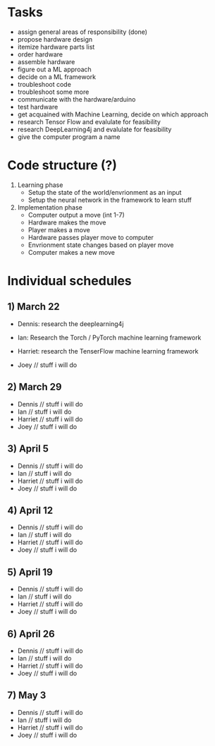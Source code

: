 # Tasks
- assign general areas of responsibility (done)
- propose hardware design
- itemize hardware parts list
- order hardware
- assemble hardware
- figure out a ML approach
- decide on a ML framework
- troubleshoot code
- troubleshoot some more
- communicate with the hardware/arduino
- test hardware
- get acquained with Machine Learning, decide on which approach
- research Tensor Flow and evalulate for feasibility
- research DeepLearning4j and evalulate for feasibility
- give the computer program a name

# Code structure (?)
1. Learning phase
    - Setup the state of the world/envrionment as an input
    - Setup the neural network in the framework to learn stuff
2. Implementation phase
    - Computer output a move (int 1-7)
    - Hardware makes the move
    - Player makes a move
    - Hardware passes player move to computer
    - Envrionment state changes based on player move
    - Computer makes a new move

# Individual schedules
## 1) March 22
  - Dennis: research the deeplearning4j
    
  - Ian: Research the Torch / PyTorch machine learning framework
  - Harriet: research the TenserFlow machine learning framework
  - Joey
    // stuff i will do
    
## 2) March 29
  - Dennis
    // stuff i will do
  - Ian
    // stuff i will do
  - Harriet
    // stuff i will do
  - Joey
    // stuff i will do

## 3) April 5
  - Dennis
    // stuff i will do
  - Ian
    // stuff i will do
  - Harriet
    // stuff i will do
  - Joey
    // stuff i will do

## 4) April 12
  - Dennis
    // stuff i will do
  - Ian
    // stuff i will do
  - Harriet
    // stuff i will do
  - Joey
    // stuff i will do

## 5) April 19
  - Dennis
    // stuff i will do
  - Ian
    // stuff i will do
  - Harriet
    // stuff i will do
  - Joey
    // stuff i will do

## 6) April 26
  - Dennis
    // stuff i will do
  - Ian
    // stuff i will do
  - Harriet
    // stuff i will do
  - Joey
    // stuff i will do

## 7) May 3
  - Dennis
    // stuff i will do
  - Ian
    // stuff i will do
  - Harriet
    // stuff i will do
  - Joey
    // stuff i will do
